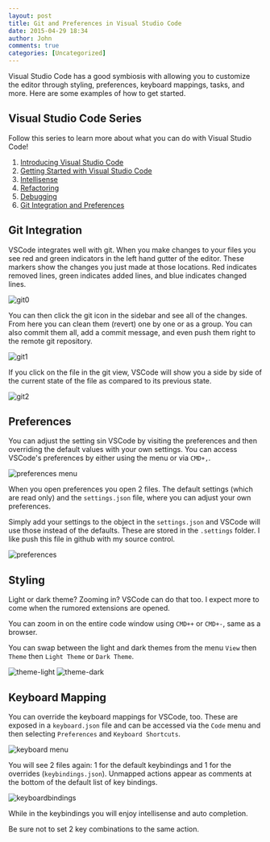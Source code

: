 ```yaml
---
layout: post
title: Git and Preferences in Visual Studio Code
date: 2015-04-29 18:34
author: John
comments: true
categories: [Uncategorized]
---
```

Visual Studio Code has a good symbiosis with allowing you to customize the editor through styling, preferences, keyboard mappings, tasks, and more. Here are some examples of how to get started.

<h2>Visual Studio Code Series</h2>

Follow this series to learn more about what you can do with Visual Studio Code!

<ol>
<li><a href="http://johnpapa.net/visual-studio-code">Introducing Visual Studio Code</a></li>
<li><a href="http://johnpapa.net/getting-started-with-visual-studio-code">Getting Started with Visual Studio Code</a></li>
<li><a href="http://johnpapa.net/intellisense-witha-visual-studio-code">Intellisense</a></li>
<li><a href="http://johnpapa.net/refactoring-with-visual-studio-code">Refactoring</a></li>
<li><a href="http://johnpapa.net/debugging-with-visual-studio-code">Debugging</a></li>
<li><a href="http://johnpapa.net/git-and-preferences-in-visual-studio-code">Git Integration and Preferences</a></li>
</ol>

<h2>Git Integration</h2>

VSCode integrates well with git. When you make changes to your files you see red and green indicators in the left hand gutter of the editor. These markers show the changes you just made at those locations. Red indicates removed lines, green indicates added lines, and blue indicates changed lines.

<img src="/wp-content/uploads/2015/04/git0.png" alt="git0" />

You can then click the git icon in the sidebar and see all of the changes. From here you can clean them (revert) one by one or as a group. You can also commit them all, add a commit message, and even push them right to the remote git repository.

<img src="/wp-content/uploads/2015/04/git1.png" alt="git1" />

If you click on the file in the git view, VSCode will show you a side by side of the current state of the file as compared to its previous state.

<img src="/wp-content/uploads/2015/04/git2.png" alt="git2" />

<h2>Preferences</h2>

You can adjust the setting sin VSCode by visiting the preferences and then overriding the default values with your own settings. You can access VSCode's preferences by either using the menu or via <code>CMD+,</code>.

<img src="/wp-content/uploads/2015/04/preferencesmenu.png" alt="preferences menu" />

When you open preferences you open 2 files. The default settings (which are read only) and the <code>settings.json</code> file, where you can adjust your own preferences.

Simply add your settings to the object in the <code>settings.json</code> and VSCode will use those instead of the defaults. These are stored in the <code>.settings</code> folder. I like push this file in github with my source control.

<img src="/wp-content/uploads/2015/04/preferences.png" alt="preferences" />

<h2>Styling</h2>

Light or dark theme? Zooming in? VSCode can do that too. I expect more to come when the rumored extensions are opened.

You can zoom in on the entire code window using <code>CMD++</code> or <code>CMD+-</code>, same as a browser.

You can swap between the light and dark themes from the menu <code>View</code> then <code>Theme</code> then <code>Light Theme</code> or <code>Dark Theme</code>.

<img src="/wp-content/uploads/2015/04/theme-light.png" alt="theme-light" />

<img src="/wp-content/uploads/2015/04/theme-dark.png" alt="theme-dark" />

<h2>Keyboard Mapping</h2>

You can override the keyboard mappings for VSCode, too. These are exposed in a <code>keyboard.json</code> file and can be accessed via the <code>Code</code> menu and then selecting <code>Preferences</code> and <code>Keyboard Shortcuts</code>.

<img src="/wp-content/uploads/2015/04/keyboardmenu.png" alt="keyboard menu" />

You will see 2 files again: 1 for the default keybindings and 1 for the overrides (<code>keybindings.json</code>). Unmapped actions appear as comments at the bottom of the default list of key bindings.

<img src="/wp-content/uploads/2015/04/keybindings.png" alt="keyboardbindings" />

While in the keybindings you will enjoy intellisense and auto completion.

Be sure not to set 2 key combinations to the same action.
